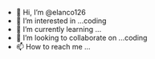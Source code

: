 - 👋 Hi, I’m @elanco126
- 👀 I’m interested in ...coding 
- 🌱 I’m currently learning ...
- 💞️ I’m looking to collaborate on ...coding 
- 📫 How to reach me ...

<!---
elanco126/elanco126 is a ✨ special ✨ repository because its `README.md` (this file) appears on your GitHub profile.
You can click the Preview link to take a look at your changes.
--->
